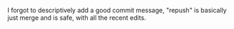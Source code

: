 I forgot to descriptively add a good commit message, "repush" is basically just merge and is safe, with all the recent edits.
